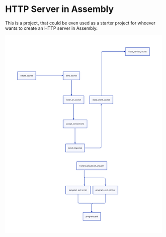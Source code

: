 # HTTP Server in Assembly

This is a project, that could be even used as a starter project for whoever wants to create an HTTP server in Assembly.

<img src="./docs/images/flow.svg" alt="code flow" width="650"/>

